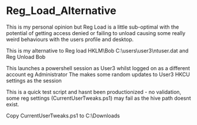 # Reg_Load_Alternative
This is my personal opinion but Reg Load is a little sub-optimal with the potential of getting access denied or failing to unload   causing some really weird behaviours with the users profile and desktop.

This is my alternative to Reg load HKLM\Bob C:\users\user3\ntuser.dat and Reg Unload Bob

This launches a powershell session as User3 whilst logged on as a different account eg Administrator
The makes some random updates to User3 HKCU settings as the session

This is a quick test script and hasnt been productionized - no validation, some reg settings (CurrentUserTweaks.ps1) may fail as the hive path doesnt exist. 

Copy CurrentUserTweaks.ps1 to C:\Downloads
